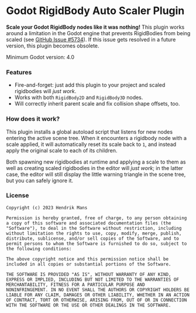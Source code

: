 # Godot RigidBody Auto Scaler Plugin

**Scale your Godot RigidBody nodes like it was nothing!** This plugin works around a limitation in the Godot engine that prevents RigidBodies from being scaled (see [GitHub Issue #5734](https://github.com/godotengine/godot/issues/5734)). If this issue gets resolved in a future version, this plugin becomes obsolete.

Minimum Godot version: 4.0

### Features

- Fire-and-forget: just add this plugin to your project and scaled rigidbodies will _just work_.
- Works with both `RigidBody2D` and `RigidBody3D` nodes.
- Will correctly inherit parent scale and fix collision shape offsets, too.

### How does it work?

This plugin installs a global autoload script that listens for new nodes entering the active scene tree. When it encounters a rigidbody node with a scale applied, it will automatically reset its scale back to `1`, and instead apply the original scale to each of its children.

Both spawning new rigidbodies at runtime and applying a scale to them as well as creating scaled rigidbodies in the editor will _just work_; in the latter case, the editor will still display the little warning triangle in the scene tree, but you can safely ignore it.

### License

```
Copyright (c) 2023 Hendrik Mans

Permission is hereby granted, free of charge, to any person obtaining
a copy of this software and associated documentation files (the
"Software"), to deal in the Software without restriction, including
without limitation the rights to use, copy, modify, merge, publish,
distribute, sublicense, and/or sell copies of the Software, and to
permit persons to whom the Software is furnished to do so, subject to
the following conditions:

The above copyright notice and this permission notice shall be
included in all copies or substantial portions of the Software.

THE SOFTWARE IS PROVIDED "AS IS", WITHOUT WARRANTY OF ANY KIND,
EXPRESS OR IMPLIED, INCLUDING BUT NOT LIMITED TO THE WARRANTIES OF
MERCHANTABILITY, FITNESS FOR A PARTICULAR PURPOSE AND
NONINFRINGEMENT. IN NO EVENT SHALL THE AUTHORS OR COPYRIGHT HOLDERS BE
LIABLE FOR ANY CLAIM, DAMAGES OR OTHER LIABILITY, WHETHER IN AN ACTION
OF CONTRACT, TORT OR OTHERWISE, ARISING FROM, OUT OF OR IN CONNECTION
WITH THE SOFTWARE OR THE USE OR OTHER DEALINGS IN THE SOFTWARE.
```
